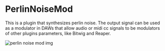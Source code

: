 # PerlinNoiseMod
This is a plugin that synthesizes perlin noise.
The output signal can be used as a modulator in DAWs that allow audio or midi cc signals to be modulators of other plugins parameters, like Bitwig and Reaper.

![perlin noise mod img](https://user-images.githubusercontent.com/54960398/225359341-e5125809-7fa5-44ed-9009-68722fa4ec31.PNG)

